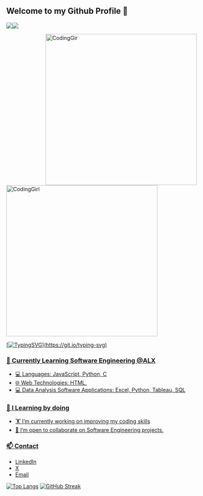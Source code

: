 ## Welcome to my Github Profile 👋 

![](https://komarev.com/ghpvc/?username=adeakin&style=for-the-badge&color=blue&labelColor=000000)<a href="https://www.github.com/adeakin" target="_blank" rel="noreferrer"><img
src="https://img.shields.io/github/followers/adeakin?logo=github&style=for-the-badge&color=0C7DBE&labelColor=000000" />

<img align= "right" alt="CodingGir" width="400" src="https://static.tildacdn.com/tild3034-6434-4663-b733-383065653832/Ver3.gif">
<img align= "center" alt="CodingGirl" width="400" src="https://mir-s3-cdn-cf.behance.net/project_modules/disp/601014116770475.6068beff4640a.gif">

[![TypingSVG](https://readme-typing-svg.demolab.com?lines=Hello!+Welcome+to+my+Github+Profile;My+name+is+Abimbola+Esther+Akinshilo;I+am+a+Data+Analyst.;I+am+passionate+about+programming.;I+am+tech+savvy.;I'm+open+to+new+ideas+on+IT+technology.)](https://git.io/typing-svg)

### 🌱 Currently Learning Software Engineering @ALX   
- 💻 Languages: JavaScript, Python, C <br>
- 🌐 Web Technologies: HTML,
- 💻 Data Analysis Software Applications: Excel, Python, Tableau, SQL
### 🥇 I Learning by doing
* 🏋️ I’m currently working on improving my coding skills <br>
* 👭 I’m open to collaborate on Software Engineering projects. <br>
### 📫 Contact
* [LinkedIn](https://www.linkedin.com/in/abimbola-akinshilo-a47059b9/)
* [X](https://twitter.com/EAakinshilo)
* [Email](mailto:abimbolaakinshilo@gmail.com)


[![Top Langs](https://github-readme-stats.vercel.app/api/top-langs/?username=Adeakin&theme=radical)](https://github.com/Adeakin/github-readme-stats)
[![GitHub Streak](https://streak-stats.demolab.com/?user=Adeakin)](https://git.io/streak-stats)

